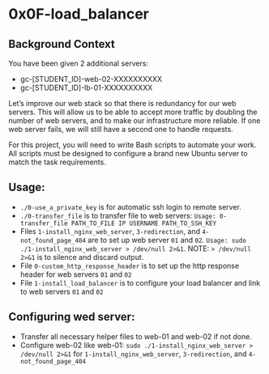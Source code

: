 # 0x0F-load_balancer
## Background Context
You have been given 2 additional servers:
- gc-[STUDENT_ID]-web-02-XXXXXXXXXX
- gc-[STUDENT_ID]-lb-01-XXXXXXXXXX

Let’s improve our web stack so that there is redundancy for our web servers. This will allow us to be able to accept more traffic by doubling the number of web servers, and to make our infrastructure more reliable. If one web server fails, we will still have a second one to handle requests.

For this project, you will need to write Bash scripts to automate your work. All scripts must be designed to configure a brand new Ubuntu server to match the task requirements.

## Usage:
- `./0-use_a_private_key` is for automatic ssh login to remote server. 
- `./0-transfer_file` is to transfer file to web servers: `Usage: 0-transfer_file PATH_TO_FILE IP USERNAME PATH_TO_SSH_KEY`
- Files `1-install_nginx_web_server`, `3-redirection`, and `4-not_found_page_404` are to set up web server `01` and `02`. `Usage: sudo ./1-install_nginx_web_server > /dev/null 2>&1`. NOTE: `> /dev/null 2>&1` is to silence and discard output.
- File `0-custom_http_response_header` is to set up the http response header for web servers `01` and `02`
- File `1-install_load_balancer` is to configure your load balancer and link to web servers `01` and `02`

## Configuring wed server:
- Transfer all necessary helper files to web-01 and web-02 if not done.
- Configure web-02 like web-01: `sudo ./1-install_nginx_web_server > /dev/null 2>&1` for `1-install_nginx_web_server`, `3-redirection`, and `4-not_found_page_404`